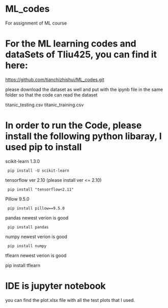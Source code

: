 # ML_codes
For assignment of ML course


# For the ML learning codes and dataSets of Tliu425, you can find it here:

https://github.com/tianchizhishui/ML_codes.git

please download the dataset as well and put with the ipynb file in the same folder so that the code can read the dataset

titanic_testing.csv
titanic_training.csv

# In order to run the Code, please install the following python libaray, I used pip to install

scikit-learn 1.3.0
```
 pip install -U scikit-learn
```
tensorflow ver 2.10 (please install ver <= 2.10)
```
 pip install "tensorflow<2.11"
```
Pillow 9.5.0
```
 pip install pillow==9.5.0
```
pandas newest verion is good
```
 pip install pandas
```
numpy newest verion is good
```
 pip install numpy
```
tflearn newest verion is good

 pip install tflearn

# IDE is jupyter notebook

you can find the plot.xlsx file with all the test plots that I used. 
